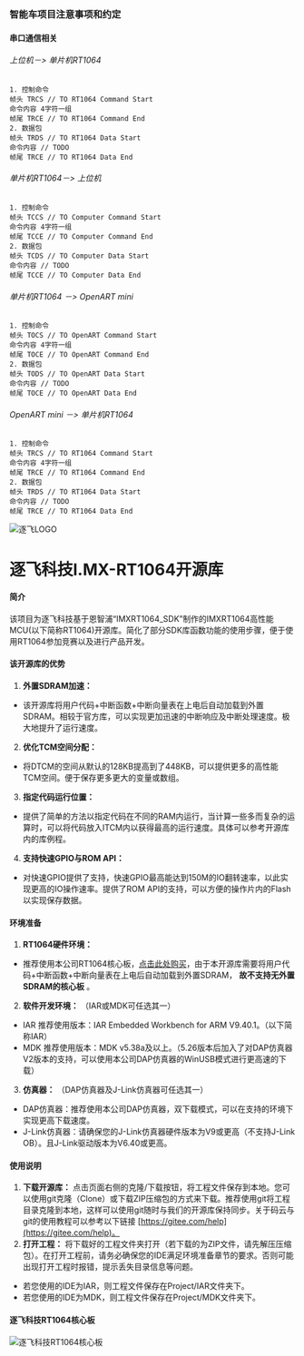 ### 智能车项目注意事项和约定
#### 串口通信相关
###### 上位机－> 单片机RT1064
    1. 控制命令
    帧头 TRCS // TO RT1064 Command Start
    命令内容 4字符一组
    帧尾 TRCE // TO RT1064 Command End
    2. 数据包
    帧头 TRDS // TO RT1064 Data Start
    命令内容 // TODO
    帧尾 TRCE // TO RT1064 Data End
###### 单片机RT1064－> 上位机
    1. 控制命令
    帧头 TCCS // TO Computer Command Start
    命令内容 4字符一组
    帧尾 TCCE // TO Computer Command End
    2. 数据包
    帧头 TCDS // TO Computer Data Start
    命令内容 // TODO
    帧尾 TCCE // TO Computer Data End
###### 单片机RT1064 －> OpenART mini
    1. 控制命令
    帧头 TOCS // TO OpenART Command Start
    命令内容 4字符一组
    帧尾 TOCE // TO OpenART Command End
    2. 数据包
    帧头 TODS // TO OpenART Data Start
    命令内容 // TODO
    帧尾 TOCE // TO OpenART Data End
###### OpenART mini －> 单片机RT1064
    1. 控制命令
    帧头 TRCS // TO RT1064 Command Start
    命令内容 4字符一组
    帧尾 TRCE // TO RT1064 Command End
    2. 数据包
    帧头 TRDS // TO RT1064 Data Start
    命令内容 // TODO
    帧尾 TRCE // TO RT1064 Data End


![逐飞LOGO](https://images.gitee.com/uploads/images/2019/0924/114256_eaf16bad_1699060.png "逐飞科技logo 中.png")
# 逐飞科技I.MX-RT1064开源库
#### 简介
该项目为逐飞科技基于恩智浦“IMXRT1064_SDK”制作的IMXRT1064高性能MCU(以下简称RT1064)开源库。简化了部分SDK库函数功能的使用步骤，便于使用RT1064参加竞赛以及进行产品开发。

#### 该开源库的优势
1.  **外置SDRAM加速：** 
- 该开源库将用户代码+中断函数+中断向量表在上电后自动加载到外置SDRAM。相较于官方库，可以实现更加迅速的中断响应及中断处理速度。极大地提升了运行速度。
2.  **优化TCM空间分配：** 
- 将DTCM的空间从默认的128KB提高到了448KB，可以提供更多的高性能TCM空间。便于保存更多更大的变量或数组。
3.  **指定代码运行位置：** 
- 提供了简单的方法以指定代码在不同的RAM内运行，当计算一些多而复杂的运算时，可以将代码放入ITCM内以获得最高的运行速度。具体可以参考开源库内的库例程。
4.  **支持快速GPIO与ROM API：** 
- 对快速GPIO提供了支持，快速GPIO最高能达到150M的IO翻转速率，以此实现更高的IO操作速率。提供了ROM API的支持，可以方便的操作片内的Flash以实现保存数据。

#### 环境准备
1.  **RT1064硬件环境：** 
- 推荐使用本公司RT1064核心板，[点击此处购买](https://item.taobao.com/item.htm?spm=a1z10.3-c.w4002-9998537997.49.4b7549ccjhU2eC&id=601759245205)，由于本开源库需要将用户代码+中断函数+中断向量表在上电后自动加载到外置SDRAM， **故不支持无外置SDRAM的核心板** 。
2.  **软件开发环境：** 
（IAR或MDK可任选其一）
- IAR 推荐使用版本：IAR Embedded Workbench for ARM V9.40.1。（以下简称IAR）
- MDK 推荐使用版本：MDK v5.38a及以上。（5.26版本后加入了对DAP仿真器V2版本的支持，可以使用本公司DAP仿真器的WinUSB模式进行更高速的下载）
3.  **仿真器：** 
（DAP仿真器及J-Link仿真器可任选其一）
- DAP仿真器：推荐使用本公司DAP仿真器，双下载模式，可以在支持的环境下实现更高下载速度。
- J-Link仿真器：请确保您的J-Link仿真器硬件版本为V9或更高（不支持J-Link OB）。且J-Link驱动版本为V6.40或更高。

#### 使用说明

1.  **下载开源库：** 点击页面右侧的克隆/下载按钮，将工程文件保存到本地。您可以使用git克隆（Clone）或下载ZIP压缩包的方式来下载。推荐使用git将工程目录克隆到本地，这样可以使用git随时与我们的开源库保持同步。关于码云与git的使用教程可以参考以下链接 [https://gitee.com/help](https://gitee.com/help)。
2.  **打开工程：** 将下载好的工程文件夹打开（若下载的为ZIP文件，请先解压压缩包）。在打开工程前，请务必确保您的IDE满足环境准备章节的要求。否则可能出现打开工程时报错，提示丢失目录信息等问题。
- 若您使用的IDE为IAR，则工程文件保存在Project/IAR文件夹下。
- 若您使用的IDE为MDK，则工程文件保存在Project/MDK文件夹下。

#### 逐飞科技RT1064核心板
![逐飞科技RT1064核心板](https://images.gitee.com/uploads/images/2019/0924/114657_c8e12b59_1699060.jpeg "逐飞科技RT1064核心板.jpg")

